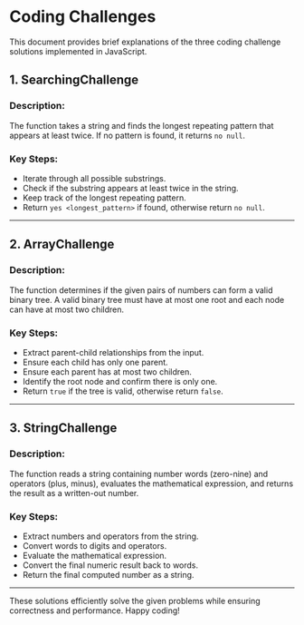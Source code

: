 # Coding Challenges

This document provides brief explanations of the three coding challenge solutions implemented in JavaScript.

## 1. SearchingChallenge

### Description:

The function takes a string and finds the longest repeating pattern that appears at least twice. If no pattern is found, it returns `no null`.

### Key Steps:

- Iterate through all possible substrings.
- Check if the substring appears at least twice in the string.
- Keep track of the longest repeating pattern.
- Return `yes <longest_pattern>` if found, otherwise return `no null`.

---

## 2. ArrayChallenge

### Description:

The function determines if the given pairs of numbers can form a valid binary tree. A valid binary tree must have at most one root and each node can have at most two children.

### Key Steps:

- Extract parent-child relationships from the input.
- Ensure each child has only one parent.
- Ensure each parent has at most two children.
- Identify the root node and confirm there is only one.
- Return `true` if the tree is valid, otherwise return `false`.

---

## 3. StringChallenge

### Description:

The function reads a string containing number words (zero-nine) and operators (plus, minus), evaluates the mathematical expression, and returns the result as a written-out number.

### Key Steps:

- Extract numbers and operators from the string.
- Convert words to digits and operators.
- Evaluate the mathematical expression.
- Convert the final numeric result back to words.
- Return the final computed number as a string.

---

These solutions efficiently solve the given problems while ensuring correctness and performance. Happy coding!
